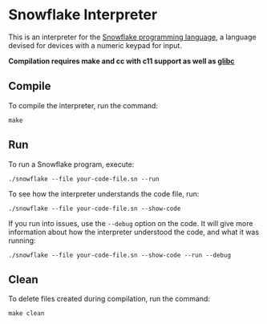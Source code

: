 # Snowflake Interpreter

This is an interpreter for the [Snowflake programming language][1], a language devised 
for devices with a numeric keypad for input.

**Compilation requires make and cc with c11 support as well as [glibc][2]**

[1]: https://github.com/maelys-mcardle/microprocessor-trainer/tree/master/docs/snowflake
[2]: https://en.wikipedia.org/wiki/GNU_C_Library

## Compile

To compile the interpreter, run the command:
```
make
```

## Run

To run a Snowflake program, execute:
```
./snowflake --file your-code-file.sn --run
```

To see how the interpreter understands the code file, run:
```
./snowflake --file your-code-file.sn --show-code
```

If you run into issues, use the `--debug` option on the code. It will give more
information about how the interpreter understood the code, and what it was running:
```
./snowflake --file your-code-file.sn --show-code --run --debug
```

## Clean

To delete files created during compilation, run the command:
```
make clean
```
